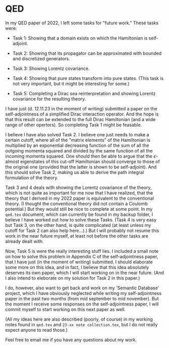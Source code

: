 # QED

In my QED paper of 2022, I left some tasks for "future work." These tasks were:

* Task 1: Showing that a domain exists on which the Hamiltonian is self-adjoint.

* Task 2: Showing that its propagator can be approximated with bounded and discretized generators.

* Task 3: Showing Lorentz covariance.

* Task 4: Showing that pure states transform into pure states. (This task is not very important, but it might be interesting for some.)

* Task 5: Completing a Dirac sea reinterpretation and showing Lorentz covariance for the resulting theory.

I have just (d. 12.11.23 in the moment of writing) submitted a paper on the self-adjointness of a simplified Dirac interaction operator.
And the hope is that this result can be extended to the full Dirac Hamiltonian (and a wide range of other opertors).
So completing Task 1 might be feasable.

I believe I have also solved Task 2. I believe one just needs to make a certain cutoff, where all of the "matrix elements" of the Hamiltonian
is multiplied by an exponential decreasing function of the sum of all the outgoing momenta squared
and divided by the same function of all the incoming momenta squared.
One should then be able to argue that the $\varepsilon$-almost eigenstates of this cut-off Hamiltonian should converge to those of the original one
(provided that the latter is shown to be self-adjoint). And this should solve Task 2, making us able to derive the path integral formulation of the theory.

Task 3 and 4 deals with showing the Lorentz covariance of the theory, which is not quite as important for me now that I have realized,
that the theory that I derived in my 2022 paper is equivalent to the conventional theory. (I thought the conventional theory did not contain a Coulomb potential.)
But they would still be nice to complete at some point. In my `qed.tex` document, which can currently be found in my backup folder, I believe I have worked out how to
solve these Tasks. (Task 4 is very easy but Task 3, on the other hand, is quite complicated (at least unless my cutoff for Task 2 can also help here...).)
But I will probably not resume this work in the near future myself, at least not before the other tasks are already dealt with.

Now, Task 5 is were the really interesting stuff lies. I included a small note on how to solve this problem in Appendix C of the self-adjointness paper,
that I have just (in the moment of writing) submitted. I should elaborate some more on this idea, and in fact, I believe that this idea absolutely deserves its
own paper, which I will start working on in the near future. (And I also intend to eleborate on my solution for Task 2 in this paper.)

I do, however, also want to get back and work on my 'Semantic Database' project, which I have obviously neglected while writing my self-adjointness paper
in the past two months (from mid september to mid november). But the moment I receive some responses on the self-adjointness paper, I will commit myself
to start working on this next paper as well.

(All my ideas here are also described (poorly, of course) in my working notes found in `qed.tex` and `23-xx note collection.tex`, but I do not really expect anyone to read those.)

Feel free to email me if you have any questions about my work.
